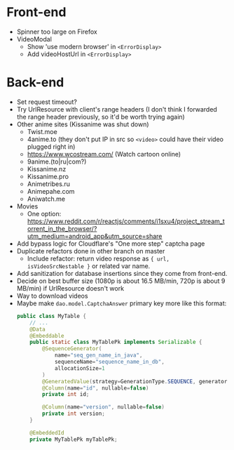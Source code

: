 # Front-end
* Spinner too large on Firefox
* VideoModal
    - Show 'use modern browser' in `<ErrorDisplay>`
    - Add videoHostUrl in `<ErrorDisplay>`

# Back-end
* Set request timeout?
* Try UrlResource with client's range headers (I don't think I forwarded the range header previously, so it'd be worth trying again)
* Other anime sites (Kissanime was shut down)
    - Twist.moe
    - 4anime.to (they don't put IP in src so `<video>` could have their video plugged right in)
    - https://www.wcostream.com/ (Watch cartoon online)
    - 9anime.(to|ru|com?)
    - Kissanime.nz
    - Kissanime.pro
    - Animetribes.ru
    - Animepahe.com
    - Aniwatch.me
* Movies
    - One option: https://www.reddit.com/r/reactjs/comments/i1sxu4/project_stream_torrent_in_the_browser/?utm_medium=android_app&utm_source=share
* Add bypass logic for Cloudflare's "One more step" captcha page
* Duplicate refactors done in other branch on master
    - Include refactor: return video response as `{ url, isVideoSrcNestable }` or related var name.
* Add sanitization for database insertions since they come from front-end.
* Decide on best buffer size (1080p is about 16.5 MB/min, 720p is about 9 MB/min) if UrlResource doesn't work
* Way to download videos
* Maybe make `dao.model.CaptchaAnswer` primary key more like this format:
    ```java
    public class MyTable {
        // ...
        @Data
        @Embeddable
        public static class MyTablePk implements Serializable {
            @SequenceGenerator(
                name="seq_gen_name_in_java",
                sequenceName="sequence_name_in_db",
                allocationSize=1
            )
            @GeneratedValue(strategy=GenerationType.SEQUENCE, generator="seq_gen_name_in_java")
            @Column(name="id", nullable=false)
            private int id;

            @Column(name="version", nullable=false)
            private int version;
        }

        @EmbeddedId
        private MyTablePk myTablePk;
    ```
